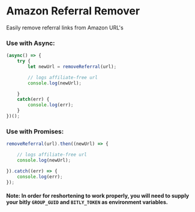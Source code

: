 # Amazon Referral Remover

Easily remove referral links from Amazon URL's



### Use with Async:
```javascript
(async() => {
    try {
        let newUrl = removeReferral(url);

        // logs affiliate-free url
        console.log(newUrl);

    }
    catch(err) {
        console.log(err);
    }
})();
```

### Use with Promises:
```javascript
removeReferral(url).then((newUrl) => {

    // logs affiliate-free url
    console.log(newUrl);

}).catch((err) => {
    console.log(err);
});
```

#### **Note:** In order for reshortening to work properly, you will need to supply your bitly `GROUP_GUID` and `BITLY_TOKEN` as environment variables.